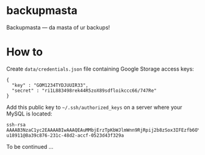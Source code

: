 backupmasta
===========

Backupmasta — da masta of ur backups!

How to
======

Create `data/credentials.json` file containing Google Storage access keys:

    {
      "key" : "GOM1234TYDJUUIR33",
      "secret" : "ri1L883498rek44R5zoX89sdfloikccc66/747Re"
    }

Add this public key to `~/.ssh/authorized_keys` on a server where your MySQL is located:

    ssh-rsa AAAAB3NzaC1yc2EAAAABIwAAAQEAuMMbjErzTpKbWJlmWnn9RjRpij2b8zSox3IFEzfb6OYxO5qRqghzYmBuVtAkLkwe6/KTT0URm6kBXWYt+CAdUOCEqnvlNkkr4SSsUvm06deUHYL4SObjquyZVSuTWrdJqygUu6L1Qf1QcLW7BVi7jhJvgmaPww0p7TlZ8fZkg8LSoqf2XtRnYf825FQsHajgwLvLlAzq0u/bA2Tr809fJxi3nzKAjFddoC2xPKlSXIB8fWfc4Ysqr/XawYQs2u2LmsSnJQK1LNu7X9p220+0sJTigC6kdLCbEka0JxP+FUfuS1Ohf3S5UC0fMNEP/j+dwDb4sGD4HKmpbBlgaDMTtQ== u18911@8a39c876-231c-48d2-accf-0523d43f329a

To be continued ...
